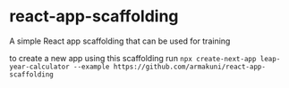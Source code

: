 # react-app-scaffolding

A simple React app scaffolding that can be used for training

to create a new app using this scaffolding run `npx create-next-app leap-year-calculator --example https://github.com/armakuni/react-app-scaffolding`
